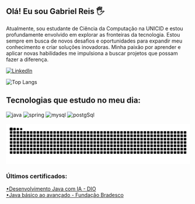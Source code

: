 ## Olá! Eu sou Gabriel Reis 🖐️

Atualmente, sou estudante de Ciência da Computação na UNICID e estou profundamente envolvido em explorar as fronteiras da tecnologia. Estou sempre em busca de novos desafios e oportunidades para expandir meu conhecimento e criar soluções inovadoras. Minha paixão por aprender e aplicar novas habilidades me impulsiona a buscar projetos que possam fazer a diferença.

[![LinkedIn](https://img.shields.io/badge/LinkedIn-0077B5?style=for-the-badge&logo=linkedin&logoColor=white)](https://www.linkedin.com/in/gabrielreistech/)

<p>
<!--  <img src="https://github-readme-stats.vercel.app/api?username=gabrielreistech&show_icons=true&rank_icon=github&theme=radical" alt="Gabriel Reis GitHub stats" style="display:inline-block; width: 500px; height: auto; object-fit: cover; margin-right: 10px;"/> -->
  <img src="https://github-readme-stats.vercel.app/api/top-langs/?username=gabrielreistech&layout=compact&theme=radical" alt="Top Langs" style="display:inline-block; width: 500px; height: auto; object-fit: cover;"/>
</p>



## Tecnologias que estudo no meu dia:

<div style="display: inline_block">
  <img align="center" alt="java" src="https://img.shields.io/badge/Java-ED8B00?style=for-the-badge&logo=openjdk&logoColor=white" />
  <img align="center" alt="spring" src="https://img.shields.io/badge/Spring-6DB33F?style=for-the-badge&logo=spring&logoColor=white" />
  <img align="center" alt="mysql" src="https://img.shields.io/badge/MySQL-005C84?style=for-the-badge&logo=mysql&logoColor=white" />
  <img align="center" alt="postgSql" src="https://img.shields.io/badge/PostgreSQL-316192?style=for-the-badge&logo=postgresql&logoColor=white" />
  
</div><br/>

<picture align="center">
  <source media="(prefers-color-scheme: dark)" srcset="https://raw.githubusercontent.com/gabrielreistech/gabrielreistech/output/github-contribution-grid-snake-dark.svg">
  <source media="(prefers-color-scheme: light)" srcset="https://raw.githubusercontent.com/gabrielreistech/gabrielreistech/output/github-contribution-grid-snake-dark.svg">
  <img align="center" alt="github contribution grid snake animation" src="https://raw.githubusercontent.com/gabrielreistech/gabrielreistech/output/github-contribution-grid-snake.svg">
</picture>


### Últimos certificados:
<a href="https://www.linkedin.com/in/gabrielreistech/overlay/1722992027231/single-media-viewer/?profileId=ACoAAExFjPcBcItV7CW3j2Oyg08VZS_szqIWhmI" target="_blank" rel="noopener noreferrer">•Desenvolvimento Java com IA - DIO</a> <br>
<a href="https://www.linkedin.com/in/gabrielreistech/overlay/1724547233090/single-media-viewer/?profileId=ACoAAExFjPcBcItV7CW3j2Oyg08VZS_szqIWhmI" target="_blank" rel="noopener noreferrer">•Java básico ao avançado - Fundação Bradesco</a> <br/>
